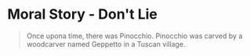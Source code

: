 # Moral Story - Don't Lie 

> Once upona time, there was Pinocchio. Pinocchio was carved by a woodcarver named Geppetto in a Tuscan village. 